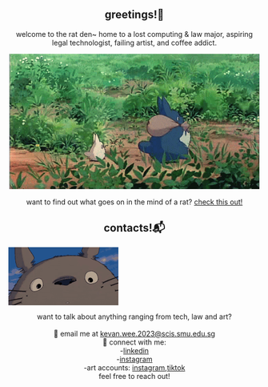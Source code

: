 <h2 align="center">greetings!🐀</h2>

<p align="center">
  welcome to the rat den~ home to a lost computing & law major, aspiring legal technologist, failing artist, and coffee addict.
</p>

<div align="center">
  <img src="./readme/totoro.gif"></img>
</div>

<p align="center">
    want to find out what goes on in the mind of a rat? <a href="https://kevanweeportfolio.vercel.app/">check this out!</a>
</p>

<h2 align="center">contacts!📬</h2>
<img src="./readme/totorosmile.gif" align="center"></img>
<p align="center">
  want to talk about anything ranging from tech, law and art?
  <br>
  <br>
  📧 email me at <a href="kevan.wee.2023@scis.smu.edu.sg">kevan.wee.2023@scis.smu.edu.sg</a>
  <br>
  🔗 connect with me:
  <br>
  -<a href="https://www.linkedin.com/in/kevanwee/">linkedin</a>
  <br>
  -<a href="https://www.instagram.com/kwjw30/">instagram</a>
  <br>
  -art accounts: <a href="https://www.instagram.com/van.fullofkebabs/">instagram</a>,<a href="https://www.tiktok.com/@seofon30">tiktok</a>
  <br>
  feel free to reach out!
</p>
